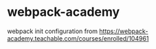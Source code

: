 # webpack-academy
webpack init configuration from https://webpack-academy.teachable.com/courses/enrolled/104961
